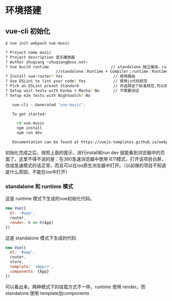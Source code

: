# 环境搭建

## vue-cli 初始化

```bash
$ vue init webpack vue-music

? Project name music
? Project description 音乐播放器
? Author zhuqiang <zhuqiang@xxx.net>
? Vue build runtime                           // standalone 独立编译，runtime运行时编译，百度吧，没太看明白说的是啥意思，对于普通用户来说应该只是文件变小了而已
                      //standalone：Runtime + Compiler；runtime：Runtime-only 两种模式选择
? Install vue-router? Yes                      // 使用路由
? Use ESLint to lint your code? Yes            // 使用js代码规范
? Pick an ESLint preset Standard               // 并选择这个标准规范,可以用上下方向键选择
? Setup unit tests with Karma + Mocha? No      // 不需要测试
? Setup e2e tests with Nightwatch? No

   vue-cli · Generated "vue-music".

   To get started:

     cd vue-music
     npm install
     npm run dev

   Documentation can be found at https://vuejs-templates.github.io/webpack
```

初始化完成之后，按照上面的提示，进行install和run dev 就能看到浏览器中的页面了。这里不得不说的是：在360急速浏览器中使用 IE11模式，打开该项目白屏，改成急速模式的话正常，而且可以在ios原生浏览器中打开。（以前做的项目不知道是什么原因，不能在ios中打开）

### standalone 和 runtime 模式
这是 runtime  模式下生成的vue初始化代码。
```javascript
new Vue({
  el: '#app',
  router,
  render: h => h(App)
})
```

这是 standalone 模式下生成的代码
```javascript
new Vue({
  el: '#app',
  router,
  store,
  template: '<App/>',
  components: {App}
})

```

可以看出来。两种模式下的挂载方式不一样，runtime 使用 render。而 standalone 使用 template加components
